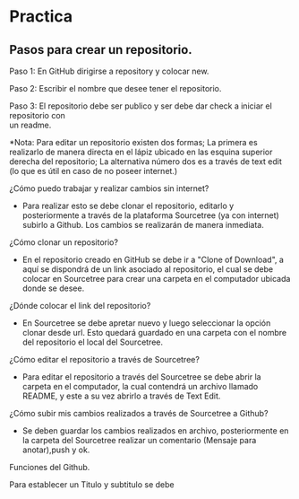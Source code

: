 # Practica

## Pasos para crear un repositorio.

Paso 1: En GitHub dirigirse a repository y colocar new.

Paso 2: Escribir el nombre que desee tener el repositorio.

Paso 3: El repositorio debe ser publico y ser debe dar check a iniciar el repositorio con  
        un readme.

*Nota:  Para editar un repositorio existen dos formas; La primera es realizarlo de manera directa en el lápiz ubicado en las esquina superior derecha del repositorio; La alternativa número dos es a través de text edit (lo que es útil en caso de no poseer internet.)

¿Cómo puedo trabajar y realizar cambios sin internet?
- Para realizar esto se debe clonar el repositorio, editarlo y posteriormente a través de la plataforma Sourcetree (ya con internet) subirlo a Github. Los cambios se realizarán de manera inmediata.
 
¿Cómo clonar un repositorio? 

- En el repositorio creado en GitHub se debe ir a "Clone of Download", a aquí se dispondrá de un link asociado al repositorio, el cual se debe colocar en Sourcetree para crear una carpeta en el computador ubicada donde se desee. 

¿Dónde colocar el link del repositorio?
- En Sourcetree se debe apretar nuevo y luego seleccionar la opción clonar desde url. Esto quedará guardado en una carpeta con el nombre del repositorio el local del Sourcetree.

¿Cómo editar el repositorio a través de Sourcetree?
- Para editar el repositorio a través del Sourcetree se debe abrir la carpeta en el computador, la cual contendrá un archivo llamado README, y este a su vez abrirlo a través de Text Edit. 

¿Cómo subir mis cambios realizados a través de Sourcetree a Github?
- Se deben guardar los cambios realizados en archivo, posteriormente en la carpeta del Sourcetree realizar un comentario (Mensaje para anotar),push y ok.

Funciones del Github.

Para establecer un Titulo y subtitulo se debe 
